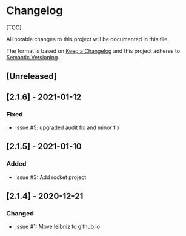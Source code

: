 # Changelog

[TOC]

All notable changes to this project will be documented in this file.

The format is based on [Keep a Changelog](http://keepachangelog.com/en/1.0.0/)
and this project adheres to [Semantic Versioning](http://semver.org/spec/v2.0.0.html).

## [Unreleased]

## [2.1.6] - 2021-01-12

### Fixed

- Issue #5: upgraded audit fix and minor fix

## [2.1.5] - 2021-01-10

### Added

- Issue #3: Add rocket project

## [2.1.4] - 2020-12-21

### Changed

- Issue #1: Move leibniz to github.io
